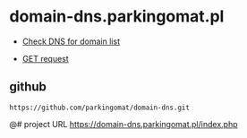 # domain-dns.parkingomat.pl

+ [Check DNS for domain list](https://domain-dns.parkingomat.pl/)

+ [GET request](https://domain-dns.parkingomat.pl/index.php)


## github

    https://github.com/parkingomat/domain-dns.git


@# project URL
https://domain-dns.parkingomat.pl/index.php
